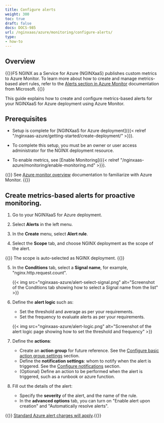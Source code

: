 ```yaml
---
title: Configure alerts
weight: 300
toc: true
draft: false
docs: DOCS-985
url: /nginxaas/azure/monitoring/configure-alerts/
type:
- how-to
---
```



## Overview

{{<note>}}F5 NGINX as a Service for Azure (NGINXaaS) publishes custom metrics to Azure Monitor. To learn more about how to create and manage metrics-based alert rules, refer to the [Alerts section in Azure Monitor](https://learn.microsoft.com/en-us/azure/azure-monitor/alerts/alerts-create-new-alert-rule?tabs=metric) documentation from Microsoft. {{</note>}}

This guide explains how to create and configure metrics-based alerts for your NGINXaaS for Azure deployment using Azure Monitor.


## Prerequisites

- Setup is complete for [NGINXaaS for Azure deployment]({{< relref "/nginxaas-azure/getting-started/create-deployment/" >}}).

- To complete this setup, you must be an owner or user access administrator for the NGINX deployment resource.

- To enable metrics, see [Enable Monitoring]({{< relref "/nginxaas-azure/monitoring/enable-monitoring.md" >}}).

{{<note>}} See [Azure monitor overview](https://docs.microsoft.com/en-us/azure/azure-monitor/overview) documentation to familiarize with Azure Monitor. {{</note>}}

## Create metrics-based alerts for proactive monitoring.

1. Go to your NGINXaaS for Azure deployment.

2. Select **Alerts** in the left menu.

3. In the **Create** menu, select **Alert rule**.

4. Select the **Scope** tab, and choose NGINX deployment as the scope of the alert.

{{<note>}} The scope is auto-selected as NGINX deployment. {{</note>}}

5. In the **Conditions** tab, select a **Signal name**, for example, "nginx.http.request.count".

   {{< img src="nginxaas-azure/alert-select-signal.png" alt="Screenshot of the Conditions tab showing how to select a Signal name from the list" >}}

6. Define the **alert logic** such as:

   - Set the threshold and average as per your requirements.
   - Set the frequency to evaluate alerts as per your requirements.

   {{< img src="nginxaas-azure/alert-logic.png" alt="Screenshot of the alert logic page showing how to set the threshold and frequency" >}}

7. Define the **actions**:

    - Create an **action group** for future reference. See the [Configure basic action group settings](https://learn.microsoft.com/en-us/azure/azure-monitor/alerts/action-groups) section.
    - Define the **notification settings**: whom to notify when the alert is triggered. See the [Configure notifications](https://learn.microsoft.com/en-us/azure/azure-monitor/alerts/action-groups) section.
    - (Optional) Define an action to be performed when the alert is triggered, such as a runbook or azure function.

8. Fill out the details of the alert:

    - Specify the **severity** of the alert, and the name of the rule.
    - In the **advanced options** tab, you can turn on "Enable alert upon creation" and "Automatically resolve alerts".

{{<note>}} [Standard Azure alert charges will apply](https://azure.microsoft.com/en-us/pricing/details/monitor/).{{</note>}}